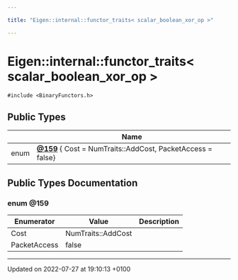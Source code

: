 ```yaml
---

title: "Eigen::internal::functor_traits< scalar_boolean_xor_op >"

---
```


# Eigen::internal::functor_traits< scalar_boolean_xor_op >






`#include <BinaryFunctors.h>`

## Public Types

|                | Name           |
| -------------- | -------------- |
| enum| **[@159](http://example.org/classes/structeigen_1_1internal_1_1functor__traits_3_01scalar__boolean__xor__op_01_4/#enum-@159)** { Cost = NumTraits<bool>::AddCost, PacketAccess = false} |

## Public Types Documentation

### enum @159

| Enumerator | Value | Description |
| ---------- | ----- | ----------- |
| Cost | NumTraits<bool>::AddCost|   |
| PacketAccess | false|   |




-------------------------------

Updated on 2022-07-27 at 19:10:13 +0100